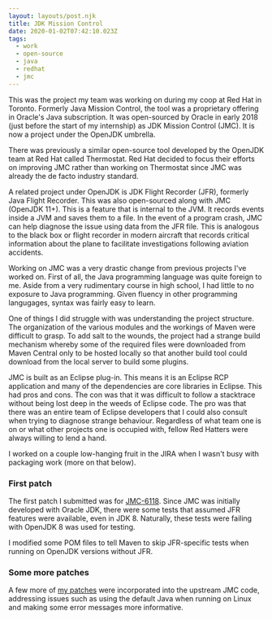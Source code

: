 ```yaml
---
layout: layouts/post.njk
title: JDK Mission Control
date: 2020-01-02T07:42:10.023Z
tags:
  - work
  - open-source
  - java
  - redhat
  - jmc
---
```

This was the project my team was working on during my coop at Red Hat in Toronto.
Formerly Java Mission Control, the tool was a proprietary offering in Oracle's Java subscription.
It was open-sourced by Oracle in early 2018 (just before the start of my internship) as JDK Mission Control (JMC).
It is now a project under the OpenJDK umbrella.

There was previously a similar open-source tool developed by the OpenJDK team at Red Hat called Thermostat.
Red Hat decided to focus their efforts on improving JMC rather than working on Thermostat since JMC was already the de facto industry standard.

A related project under OpenJDK is JDK Flight Recorder (JFR), formerly Java Flight Recorder.
This was also open-sourced along with JMC (OpenJDK 11+).
This is a feature that is internal to the JVM. It records events inside a JVM and saves them to a file.
In the event of a program crash, JMC can help diagnose the issue using data from the JFR file.
This is analogous to the black box or flight recorder in modern aircraft that records critical information about the plane to facilitate
investigations following aviation accidents.

Working on JMC was a very drastic change from previous projects I've worked on. First of all, the Java programming language was quite foreign to me.
Aside from a very rudimentary course in high school, I had little to no exposure to Java programming.
Given fluency in other programming langugages, syntax was fairly easy to learn.

One of things I did struggle with was understanding the project structure.
The organization of the various modules and the workings of Maven were difficult to grasp.
To add salt to the wounds, the project had a strange build mechanism whereby some of the required files were downloaded from
Maven Central only to be hosted locally so that another build tool could download from the local server to build some plugins.

JMC is built as an Eclipse plug-in. This means it is an Eclipse RCP application and many of the dependencies are core libraries in Eclipse.
This had pros and cons. The con was that it was difficult to follow a stacktrace without being lost deep in the weeds of Eclipse code.
The pro was that there was an entire team of Eclipse developers that I could also consult when trying to diagnose strange behaviour.
Regardless of what team one is on or what other projects one is occupied with, fellow Red Hatters were always willing to lend a hand.

I worked on a couple low-hanging fruit in the JIRA when I wasn't busy with packaging work (more on that below).

### First patch

The first patch I submitted was for [JMC-6118](https://hg.openjdk.java.net/jmc/jmc/rev/ecb68ef82eb7).
Since JMC was initially developed with Oracle JDK, there were some tests that assumed JFR features were available, even in JDK 8.
Naturally, these tests were failing with OpenJDK 8 was used for testing.

I modified some POM files to tell Maven to skip JFR-specific tests when running on OpenJDK versions without JFR.

### Some more patches

A few more of [my patches](https://hg.openjdk.java.net/jmc/jmc/log?rev=sasiddiq) were incorporated into the upstream JMC code,
addressing issues such as using the default Java when running on Linux and making some error messages more informative.
